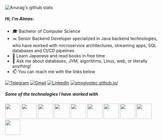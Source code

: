 

![Anurag's github stats](https://github-readme-stats.vercel.app/api?username=strogiyotec&show_icons=true&theme=radical)

##### Hi, I'm Almas:

- 🎓 Bachelor of Computer Science 
- :scissors: Senior Backend Developer specialized in Java backend technologies, who have worked with microservice architectures, streaming apps, SQL databases and CI/CD pipelines
- :love_letter: Learn Japanese and read books in free time
- :speech_balloon: Ask me about databases, JVM, algorithms, Linux, web, or literally anything!
- :mailbox: You can reach me with the links below

[![Telegram](https://img.shields.io/badge/-TELEGRAM-2CA5E0?style=for-the-badge&logo=telegram&logoColor=white)](https://t.me/strogiyotec)
[![Gmail](https://img.shields.io/badge/-GMAIL-D14836?style=for-the-badge&logo=gmail&logoColor=white)](mailto:almas337519@gmail.com)
[![LinkedIn](https://img.shields.io/badge/-LINKEDIN-0077B5?style=for-the-badge&logo=linkedin&logoColor=white)](https://www.linkedin.com/in/almas-abdrazak-01882515b/)
[![strogiyotec.github.io/](https://img.shields.io/badge/-BLOG-000000?style=for-the-badge&logo=react&logoColor=white)](strogiyotec.github.io/)

##### Some of the technologies I have worked with

<code><a href="https:///" target="_blank"><img height="50" src="https://www.vectorlogo.zone/logos/linux/linux-ar21.svg"></a></code>
<code><a href="https://www.java.com/en/" target="_blank"><img height="50" src="https://www.vectorlogo.zone/logos/java/java-horizontal.svg"></a></code>
<code><a href="https://go.dev/" target="_blank"><img height="50" src="https://www.vectorlogo.zone/logos/golang/golang-icon.svg"></a></code>
<code><a href="https://www.docker.com/" target="_blank"><img height="50" src="https://www.vectorlogo.zone/logos/docker/docker-ar21.svg"></a></code>
<code><a href="https://docs.spring.io/spring-framework/docs/current/spring-framework-reference/index.html" target="_blank"><img height="50" src="https://www.vectorlogo.zone/logos/springio/springio-ar21.svg"></a></code>
<code><a href="https://github.com/neovim/neovim" target="_blank"><img height="50" src="https://www.vectorlogo.zone/logos/neovimio/neovimio-ar21.svg"></a></code>
<code><a href="https://github.com/apache/cassandra/" target="_blank"><img height="50" src="https://www.vectorlogo.zone/logos/apache_cassandra/apache_cassandra-ar21.svg"></a></code>
<code><a href="https://www.postgresql.org/" target="_blank"><img height="50" src="https://www.vectorlogo.zone/logos/postgresql/postgresql-ar21.svg"></a></code>
<code><a href="https://git-scm.com//" target="_blank"><img height="50" src="https://www.vectorlogo.zone/logos/git-scm/git-scm-ar21.svg"></a></code>
<code><a href="https://www.nginx.com/" target="_blank"><img height="50" src="https://www.vectorlogo.zone/logos/nginx/nginx-ar21.svg"></a></code>
